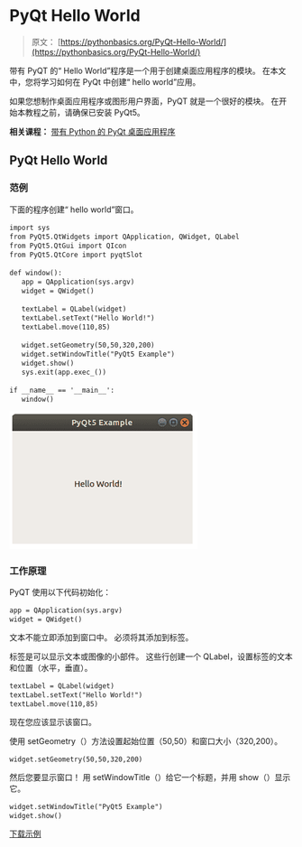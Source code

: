 # PyQt Hello World

> 原文： [https://pythonbasics.org/PyQt-Hello-World/](https://pythonbasics.org/PyQt-Hello-World/)

带有 PyQT 的“ Hello World”程序是一个用于创建桌面应用程序的模块。 在本文中，您将学习如何在 PyQt 中创建“ hello world”应用。

如果您想制作桌面应用程序或图形用户界面，PyQT 就是一个很好的模块。
在开始本教程之前，请确保已安装 PyQt5。

**相关课程：**
[带有 Python 的 PyQt 桌面应用程序](https://gum.co/pysqtsamples)

## PyQt Hello World

### 范例

下面的程序创建“ hello world”窗口。

```
import sys
from PyQt5.QtWidgets import QApplication, QWidget, QLabel
from PyQt5.QtGui import QIcon
from PyQt5.QtCore import pyqtSlot

def window():
   app = QApplication(sys.argv)
   widget = QWidget()

   textLabel = QLabel(widget)
   textLabel.setText("Hello World!")
   textLabel.move(110,85)

   widget.setGeometry(50,50,320,200)
   widget.setWindowTitle("PyQt5 Example")
   widget.show()
   sys.exit(app.exec_())

if __name__ == '__main__':
   window()

```

![PyQt hello world](img/b3fa1d153d4b7e9a55395cddbe9c8c0a.jpg)

### 工作原理

PyQT 使用以下代码初始化：

```
app = QApplication(sys.argv)
widget = QWidget()

```

文本不能立即添加到窗口中。 必须将其添加到标签。

标签是可以显示文本或图像的小部件。 这些行创建一个 QLabel，设置标签的文本和位置（水平，垂直）。

```
textLabel = QLabel(widget)
textLabel.setText("Hello World!")
textLabel.move(110,85)

```

现在您应该显示该窗口。

使用 setGeometry（）方法设置起始位置（50,50）和窗口大小（320,200）。

```
widget.setGeometry(50,50,320,200)

```

然后您要显示窗口！ 用 setWindowTitle（）给它一个标题，并用 show（）显示它。

```
widget.setWindowTitle("PyQt5 Example")
widget.show()

```

[下载示例](https://gum.co/pysqtsamples)